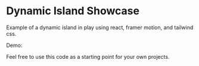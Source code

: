 # Dynamic Island Showcase

Example of a dynamic island in play using react, framer motion, and tailwind css.

Demo: 

Feel free to use this code as a starting point for your own projects.